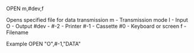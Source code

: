 OPEN m,#dev,f

Opens specified file for data transmission
  m   - Transmission mode
        I - Input
        O - Output
  #dev  - #-2 - Printer
          #-1 - Cassette
          #0  - Keyboard or screen
  f     - Filename

Example
OPEN "O",#-1,"DATA"
